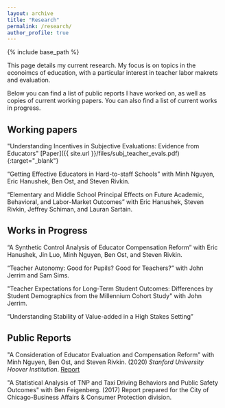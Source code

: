 ```yaml
---
layout: archive
title: "Research"
permalink: /research/
author_profile: true
---
```


{% include base_path %}

This page details my current research. My focus is on topics in the econoimcs of education, with a particular interest in teacher labor makrets and evaluation. 

Below you can find a list of public reports I have worked on, as well as copies of current working papers. You can also find a list of current works in progress.

## Working papers

"Understanding Incentives in Subjective Evaluations: Evidence from Educators" [Paper]({{ site.url }}/files/subj_teacher_evals.pdf){:target="_blank"}

“Getting Effective Educators in Hard-to-staff Schools” with Minh Nguyen, Eric Hanushek, Ben Ost, and Steven Rivkin. 

“Elementary and Middle School Principal Effects on Future Academic, Behavioral, and Labor-Market Outcomes” with Eric Hanushek, Steven Rivkin, Jeffrey Schiman, and Lauran Sartain.

## Works in Progress

“A Synthetic Control Analysis of Educator Compensation Reform” with Eric Hanushek, Jin Luo, Minh Nguyen, Ben Ost, and Steven Rivkin.

“Teacher Autonomy: Good for Pupils? Good for Teachers?” with John Jerrim and Sam Sims. 

"Teacher Expectations for Long-Term Student Outcomes: Differences by Student Demographics from the Millennium Cohort Study" with John Jerrim.

“Understanding Stability of Value-added in a High Stakes Setting”

## Public Reports

"A Consideration of Educator Evaluation and Compensation Reform" with Minh Nguyen, Ben Ost, and Steven Rivkin. (2020) *Stanford University Hoover Institution*. [Report](https://www.hoover.org/sites/default/files/research/docs/rivkin_webreadypdf_revised.pdf)

"A Statistical Analysis of TNP and Taxi Driving Behaviors and Public Safety Outcomes" with Ben Feigenberg. (2017) Report prepared for the City of Chicago-Business Affairs & Consumer Protection division. 





 
